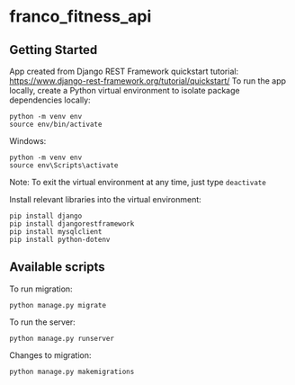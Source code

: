 # franco_fitness_api

## Getting Started

App created from Django REST Framework quickstart tutorial: https://www.django-rest-framework.org/tutorial/quickstart/
To run the app locally, create a Python virtual environment to isolate package dependencies locally:

```
python -m venv env
source env/bin/activate
```

Windows:
```
python -m venv env
source env\Scripts\activate
```

Note: To exit the virtual environment at any time, just type `deactivate`


Install relevant libraries into the virtual environment:
```
pip install django
pip install djangorestframework
pip install mysqlclient
pip install python-dotenv
```

## Available scripts
To run migration:
```
python manage.py migrate
```

To run the server:
```
python manage.py runserver
```


Changes to migration:
```
python manage.py makemigrations
```